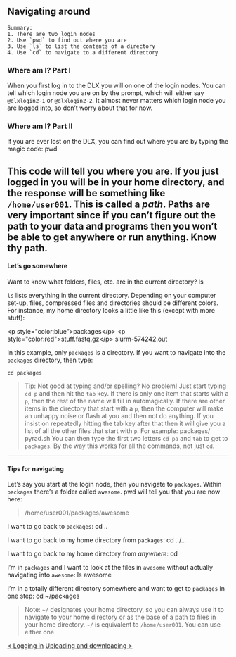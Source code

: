 ## Navigating around

```
Summary:
1. There are two login nodes
2. Use `pwd` to find out where you are
3. Use `ls` to list the contents of a directory
4. Use `cd` to navigate to a different directory
```

### Where am I? Part I

When you first log in to the DLX you will on one of the login nodes. You can tell which login node you are on by the prompt, which will either say `@dlxlogin2-1` or `@dlxlogin2-2`. It almost never matters which login node you are logged into, so don’t worry about that for now.

### Where am I? Part II

If you are ever lost on the DLX, you can find out where you are by typing the magic code:
	pwd

This code will tell you where you are. If you just logged in you will be in your home directory, and the response will be something like `/home/user001`. This is called a *path*. Paths are very important since if you can’t figure out the path to your data and programs then you won’t be able to get anywhere or run anything. Know thy path.
---- 

#### Let’s go somewhere

Want to know what folders, files, etc. are in the current directory?
	ls

`ls` lists everything in the current directory. Depending on your computer set-up, files, compressed files and directories should be different colors. For instance, my home directory looks a little like this (except with more stuff):

\<p style="color:blue”\>packages\</p\>      \<p style="color:red"\>stuff.fastq.gz\</p\>  slurm-574242.out

In this example, only `packages` is a directory. If you want to navigate into the `packages` directory, then type:

	cd packages

> Tip: Not good at typing and/or spelling? No problem! Just start typing `cd p` and then hit the `tab` key. If there is only one item that starts with a `p`, then the rest of the name will fill in automagically. If there are other items in the directory that start with a `p`, then the computer will make an unhappy noise or flash at you and then not do anything. If you insist on repeatedly hitting the tab key after that then it will give you a list of all the other files that start with `p`. For example:
> 	packages/ pyrad.sh
> You can then type the first two letters `cd pa` and `tab` to get to `packages`. By the way this works for all the commands, not just `cd`.
---- 
#### Tips for navigating

Let’s say you start at the login node, then you navigate to `packages`. Within `packages` there’s a folder called `awesome`. pwd will tell you that you are now here: 
> /home/user001/packages/awesome

I want to go back to `packages`:
	cd ..

I want to go back to my home directory from `packages`:
	cd ../..

I want to go back to my home directory from *anywhere*:
	cd

I’m in `packages` and I want to look at the files in `awesome` without actually navigating into `awesome`:
	ls awesome

I’m in a totally different directory somewhere and want to get to `packages` in one step:
	cd ~/packages

> Note: `~/` designates your home directory, so you can always use it to navigate to your home directory or as the base of a path to files in your home directory. `~/` is equivalent to `/home/user001`. You can use either one.

[\< Logging in](login.html)   [Uploading and downloading \>](uploading.html)
